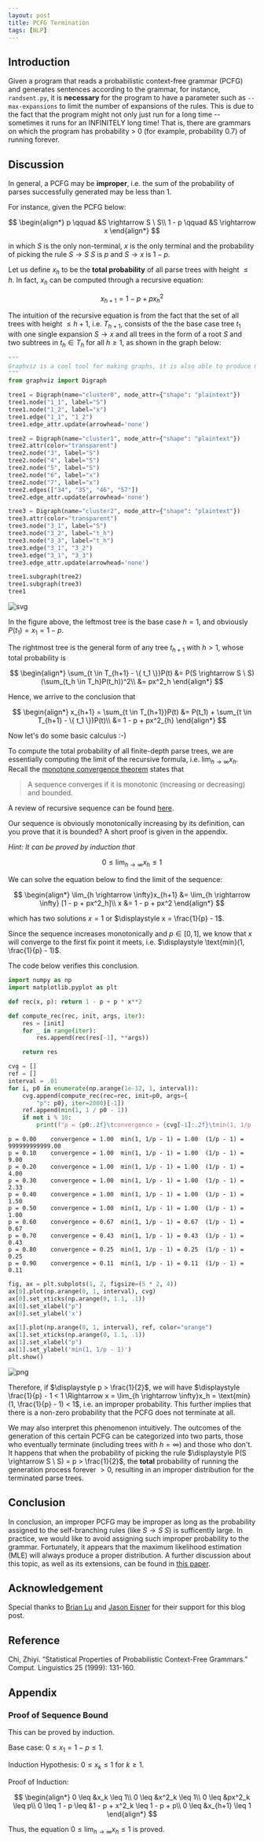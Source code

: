 ```yaml
---
layout: post
title: PCFG Termination
tags: [NLP]
---
```


## Introduction

Given a program that reads a probabilistic context-free grammar (PCFG) and generates sentences according to the grammar, for instance, `randsent.py`, it is **necessary** for the program to have a parameter such as `--max-expansions` to limit the number of expansions of the rules. This is due to the fact that the program might not only just run for a long time -- sometimes it runs for an INFINITELY long time! That is, there are grammars on which the program has probability > 0 (for example, probability 0.7) of running forever.

## Discussion

In general, a PCFG may be **improper**, i.e. the sum of the probability of parses successfully generated may be less than 1.

For instance, given the PCFG below:

$$
\begin{align*}
p \qquad &S \rightarrow S \ S\\
1 - p \qquad &S \rightarrow x
\end{align*}
$$

in which $S$ is the only non-terminal, $x$ is the only terminal and the probability of picking the rule $S \rightarrow S \ S$ is $p$ and $S \rightarrow x$ is $1 - p$.

Let us define $x_h$ to be the **total probability** of all parse trees with height $\leq h$. In fact, $x_h$ can be computed through a recursive equation:

$$
\begin{equation}
x_{h+1} = 1 - p + px^2_{h}
\tag{1}
\end{equation}
$$

The intuition of the recursive equation is from the fact that the set of all trees with height $\leq h + 1$, i.e. $T_{h+1}$, consists of the the base case tree $t_1$ with one single expansion $S \rightarrow x$ and all trees in the form of a root $S$ and two subtrees in $t_h \in T_h$ for all $h \geq 1$, as shown in the graph below:


```python
"""
Graphviz is a cool tool for making graphs, it is also able to produce many complex graphs like FSMs.
"""
from graphviz import Digraph

tree1 = Digraph(name="cluster0", node_attr={"shape": "plaintext"})
tree1.node("1_1", label="S")
tree1.node("1_2", label="x")
tree1.edge("1_1", "1_2")
tree1.edge_attr.update(arrowhead='none')

tree2 = Digraph(name="cluster1", node_attr={"shape": "plaintext"})
tree2.attr(color="transparent")
tree2.node("3", label="S")
tree2.node("4", label="S")
tree2.node("5", label="S")
tree2.node("6", label="x")
tree2.node("7", label="x")
tree2.edges(["34", "35", "46", "57"])
tree2.edge_attr.update(arrowhead='none')

tree3 = Digraph(name="cluster2", node_attr={"shape": "plaintext"})
tree3.attr(color="transparent")
tree3.node("3_1", label="S")
tree3.node("3_2", label="t_h")
tree3.node("3_3", label="t_h")
tree3.edge("3_1", "3_2")
tree3.edge("3_1", "3_3")
tree3.edge_attr.update(arrowhead='none')

tree1.subgraph(tree2)
tree1.subgraph(tree3)
tree1
```





![svg](../assets/blogs/PCFG-Termination_files/PCFG-Termination_5_0.svg)




In the figure above, the leftmost tree is the base case $h = 1$, and obviously $P(t_1) = x_1 = 1 - p$.

The rightmost tree is the general form of any tree $t_{h + 1}$ with $h > 1$, whose total probability is

$$
\begin{align*}
\sum_{t \in T_{h+1} - \{ t_1 \}}P(t) &= P(S \rightarrow S \ S)(\sum_{t_h \in T_h}P(t_h))^2\\
&= px^2_h
\end{align*}
$$

Hence, we arrive to the conclusion that

$$
\begin{align*}
x_{h+1} = \sum_{t \in T_{h+1}}P(t) &= P(t_1) + \sum_{t \in T_{h+1} - \{ t_1 \}}P(t)\\
&= 1 - p + px^2_{h}
\end{align*}
$$

Now let's do some basic calculus :-)

To compute the total probability of all finite-depth parse trees, we are essentially computing the limit of the recursive formula, i.e. $\displaystyle \lim_{h \rightarrow \infty}x_h$. Recall the [monotone convergence theorem](https://en.wikipedia.org/wiki/Monotone_convergence_theorem#:~:text=Informally%2C%20the%20theorems%20state%20that,will%20converge%20to%20the%20infimum.) states that

> A sequence converges if it is monotonic (increasing or decreasing) and bounded.

A review of recursive sequence can be found [here](https://www.ms.uky.edu/~droyster/ma114F16/RecursiveSequences.pdf).

Our sequence is obviously monotonically increasing by its definition, can you prove that it is bounded? A short proof is given in the appendix.

*Hint: It can be proved by induction that*

$$
\begin{equation}
0 \leq \lim_{h \rightarrow \infty}x_h \leq 1
\tag{2}
\end{equation}
$$

We can solve the equation below to find the limit of the sequence:

$$
\begin{align*}
\lim_{h \rightarrow \infty}x_{h+1} &= \lim_{h \rightarrow \infty} [1 - p + px^2_h]\\
x &= 1 - p + px^2
\end{align*}
$$

which has two solutions $x = 1$ or $\displaystyle x = \frac{1}{p} - 1$.

Since the sequence increases monotonically and $p \in [0, 1]$, we know that $x$ will converge to the first fix point it meets, i.e. $\displaystyle \text{min}(1, \frac{1}{p} - 1)$.

The code below verifies this conclusion.


```python
import numpy as np
import matplotlib.pyplot as plt
```


```python
def rec(x, p): return 1 - p + p * x**2

def compute_rec(rec, init, args, iter):
    res = [init]
    for _ in range(iter):
        res.append(rec(res[-1], **args))

    return res
```


```python
cvg = []
ref = []
interval = .01
for i, p0 in enumerate(np.arange(1e-12, 1, interval)):
    cvg.append(compute_rec(rec=rec, init=p0, args={
        "p": p0}, iter=2000)[-1])
    ref.append(min(1, 1 / p0 - 1))
    if not i % 10:
        print(f"p = {p0:.2f}\tconvergence = {cvg[-1]:.2f}\tmin(1, 1/p - 1) = {ref[-1]:.2f}\t(1/p - 1) = {1 / p0 - 1:.2f}")
```

    p = 0.00	convergence = 1.00	min(1, 1/p - 1) = 1.00	(1/p - 1) = 999999999999.00
    p = 0.10	convergence = 1.00	min(1, 1/p - 1) = 1.00	(1/p - 1) = 9.00
    p = 0.20	convergence = 1.00	min(1, 1/p - 1) = 1.00	(1/p - 1) = 4.00
    p = 0.30	convergence = 1.00	min(1, 1/p - 1) = 1.00	(1/p - 1) = 2.33
    p = 0.40	convergence = 1.00	min(1, 1/p - 1) = 1.00	(1/p - 1) = 1.50
    p = 0.50	convergence = 1.00	min(1, 1/p - 1) = 1.00	(1/p - 1) = 1.00
    p = 0.60	convergence = 0.67	min(1, 1/p - 1) = 0.67	(1/p - 1) = 0.67
    p = 0.70	convergence = 0.43	min(1, 1/p - 1) = 0.43	(1/p - 1) = 0.43
    p = 0.80	convergence = 0.25	min(1, 1/p - 1) = 0.25	(1/p - 1) = 0.25
    p = 0.90	convergence = 0.11	min(1, 1/p - 1) = 0.11	(1/p - 1) = 0.11



```python
fig, ax = plt.subplots(1, 2, figsize=(5 * 2, 4))
ax[0].plot(np.arange(0, 1, interval), cvg)
ax[0].set_xticks(np.arange(0, 1.1, .1))
ax[0].set_xlabel("p")
ax[0].set_ylabel('x')

ax[1].plot(np.arange(0, 1, interval), ref, color="orange")
ax[1].set_xticks(np.arange(0, 1.1, .1))
ax[1].set_xlabel("p")
ax[1].set_ylabel('min(1, 1/p - 1)')
plt.show()
```



![png](../assets/blogs/PCFG-Termination_files/PCFG-Termination_12_0.png)



Therefore, if $\displaystyle p > \frac{1}{2}$, we will have $\displaystyle \frac{1}{p} - 1 < 1 \Rightarrow x = \lim_{h \rightarrow \infty}x_h = \text{min}(1, \frac{1}{p} - 1) < 1$, i.e. an improper probability. This further implies that there is a non-zero probability that the PCFG does not terminate at all.

We may also interpret this phenomenon intuitively. The outcomes of the generation of this certain PCFG can be categorized into two parts, those who eventually terminate (including trees with $h = \infty$) and those who don't. It happens that when the probability of picking the rule $\displaystyle P(S \rightarrow S \ S) = p > \frac{1}{2}$, the **total** probability of running the generation process forever $> 0$, resulting in an improper distribution for the terminated parse trees.

## Conclusion

In conclusion, an improper PCFG may be improper as long as the probability assigned to the self-branching rules (like $S \rightarrow S \ S$) is sufficently large. In practice, we would like to avoid assigning such improper probability to the grammar. Fortunately, it appears that the maximum likelihood estimation (MLE) will always produce a proper distribution. A further discussion about this topic, as well as its extensions, can be found in [this paper](https://aclanthology.org/J99-1004.pdf).

## Acknowledgement
Special thanks to [Brian Lu](mailto:zlu39@jhu.edu) and [Jason Eisner](https://www.cs.jhu.edu/~jason/) for their support for this blog post.

## Reference

Chi, Zhiyi. “Statistical Properties of Probabilistic Context-Free Grammars.” Comput. Linguistics 25 (1999): 131-160.

## Appendix

### Proof of Sequence Bound

This can be proved by induction.

Base case: $0 \leq x_1 = 1 - p \leq 1$.

Induction Hypothesis: $0 \leq x_k \leq 1$ for $k \geq 1$.

Proof of Induction:

$$
\begin{align*}
0 \leq &x_k \leq 1\\
0 \leq &x^2_k \leq 1\\
0 \leq &px^2_k \leq p\\
0 \leq 1 - p \leq &1 - p + x^2_k \leq 1 - p + p\\
0 \leq &x_{h+1} \leq 1
\end{align*}
$$

Thus, the equation $0 \leq \displaystyle \lim_{h \rightarrow \infty}x_h \leq 1$ is proved.
